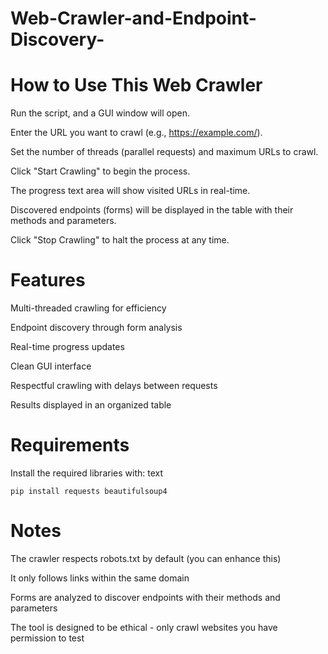 # Web-Crawler-and-Endpoint-Discovery- 

# How to Use This Web Crawler

Run the script, and a GUI window will open.

Enter the URL you want to crawl (e.g., https://example.com/).

Set the number of threads (parallel requests) and maximum URLs to crawl.

Click "Start Crawling" to begin the process.

The progress text area will show visited URLs in real-time.

Discovered endpoints (forms) will be displayed in the table with their methods and parameters.

Click "Stop Crawling" to halt the process at any time.

# Features

Multi-threaded crawling for efficiency

Endpoint discovery through form analysis

Real-time progress updates

Clean GUI interface

Respectful crawling with delays between requests

Results displayed in an organized table

# Requirements

Install the required libraries with:
text

    pip install requests beautifulsoup4

# Notes

The crawler respects robots.txt by default (you can enhance this)

It only follows links within the same domain

Forms are analyzed to discover endpoints with their methods and parameters

The tool is designed to be ethical - only crawl websites you have permission to test
